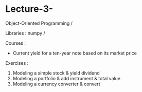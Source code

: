 # Lecture-3-

Object-Oriented Programming / 

Libraries : numpy / 

Courses : 
- Current yield for a ten-year note based on its market price 

Exercises : 
1) Modeling a simple stock & yield dividend
2) Modeling a portfolio & add instrument & total value
3) Modeling a currency converter & convert
